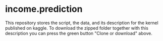 # income.prediction
This repository stores the script, the data, and its description for the kernel published on kaggle.  To download the zipped folder together with this description you can press the green button "Clone or download" above.
